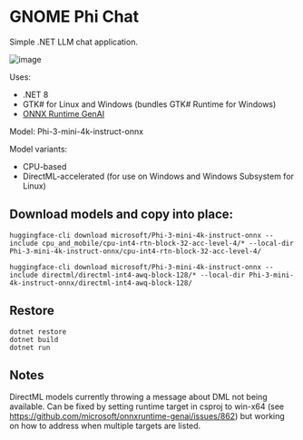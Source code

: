 # GNOME Phi Chat

Simple .NET LLM chat application.

![image](https://github.com/user-attachments/assets/e75189ba-cbb7-4e18-b58a-1a99703d48cb)

Uses:
* .NET 8
* GTK# for Linux and Windows (bundles GTK# Runtime for Windows)
* [ONNX Runtime GenAI](https://github.com/microsoft/onnxruntime-genai)

Model: Phi-3-mini-4k-instruct-onnx

Model variants:
* CPU-based
* DirectML-accelerated (for use on Windows and Windows Subsystem for Linux)

## Download models and copy into place:

```
huggingface-cli download microsoft/Phi-3-mini-4k-instruct-onnx --include cpu_and_mobile/cpu-int4-rtn-block-32-acc-level-4/* --local-dir Phi-3-mini-4k-instruct-onnx/cpu-int4-rtn-block-32-acc-level-4/

huggingface-cli download microsoft/Phi-3-mini-4k-instruct-onnx --include directml/directml-int4-awq-block-128/* --local-dir Phi-3-mini-4k-instruct-onnx/directml-int4-awq-block-128/
```

## Restore

```
dotnet restore
dotnet build
dotnet run
```

## Notes

DirectML models currently throwing a message about DML not being available. Can be fixed by setting runtime target in csproj to win-x64 (see https://github.com/microsoft/onnxruntime-genai/issues/862) but working on how to address when multiple targets are listed.
